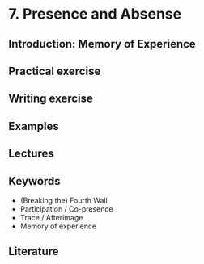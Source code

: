 # 7. Presence and Absense

## Introduction: Memory of Experience

## Practical exercise

## Writing exercise

## Examples

## Lectures

## Keywords
- (Breaking the) Fourth Wall
- Participation / Co-presence
- Trace / Afterimage
- Memory of experience

## Literature
